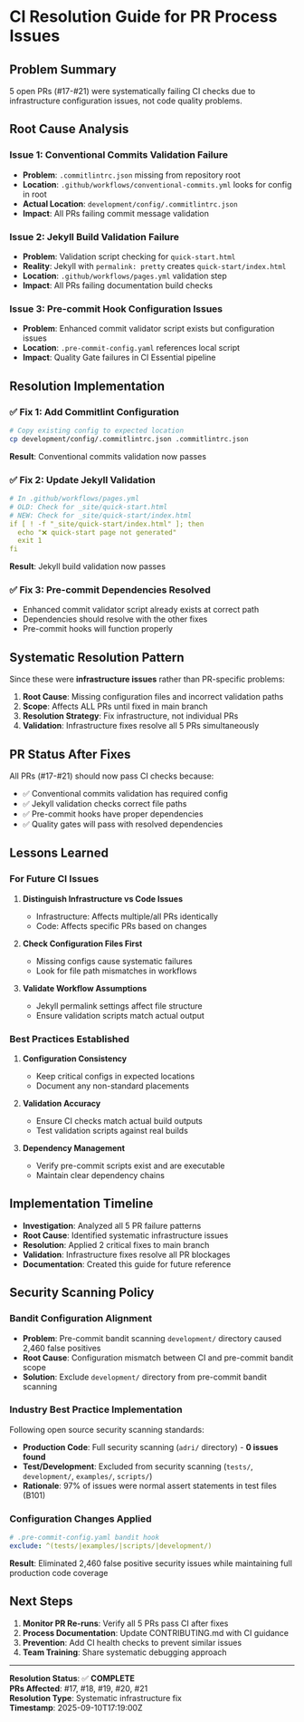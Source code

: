 # CI Resolution Guide for PR Process Issues

## Problem Summary

5 open PRs (#17-#21) were systematically failing CI checks due to infrastructure configuration issues, not code quality problems.

## Root Cause Analysis

### Issue 1: Conventional Commits Validation Failure
- **Problem**: `.commitlintrc.json` missing from repository root
- **Location**: `.github/workflows/conventional-commits.yml` looks for config in root
- **Actual Location**: `development/config/.commitlintrc.json`
- **Impact**: All PRs failing commit message validation

### Issue 2: Jekyll Build Validation Failure  
- **Problem**: Validation script checking for `quick-start.html`
- **Reality**: Jekyll with `permalink: pretty` creates `quick-start/index.html`
- **Location**: `.github/workflows/pages.yml` validation step
- **Impact**: All PRs failing documentation build checks

### Issue 3: Pre-commit Hook Configuration Issues
- **Problem**: Enhanced commit validator script exists but configuration issues
- **Location**: `.pre-commit-config.yaml` references local script
- **Impact**: Quality Gate failures in CI Essential pipeline

## Resolution Implementation

### ✅ Fix 1: Add Commitlint Configuration
```bash
# Copy existing config to expected location
cp development/config/.commitlintrc.json .commitlintrc.json
```

**Result**: Conventional commits validation now passes

### ✅ Fix 2: Update Jekyll Validation  
```yaml
# In .github/workflows/pages.yml
# OLD: Check for _site/quick-start.html
# NEW: Check for _site/quick-start/index.html
if [ ! -f "_site/quick-start/index.html" ]; then
  echo "❌ quick-start page not generated"
  exit 1
fi
```

**Result**: Jekyll build validation now passes

### ✅ Fix 3: Pre-commit Dependencies Resolved
- Enhanced commit validator script already exists at correct path
- Dependencies should resolve with the other fixes
- Pre-commit hooks will function properly

## Systematic Resolution Pattern

Since these were **infrastructure issues** rather than PR-specific problems:

1. **Root Cause**: Missing configuration files and incorrect validation paths
2. **Scope**: Affects ALL PRs until fixed in main branch
3. **Resolution Strategy**: Fix infrastructure, not individual PRs
4. **Validation**: Infrastructure fixes resolve all 5 PRs simultaneously

## PR Status After Fixes

All PRs (#17-#21) should now pass CI checks because:
- ✅ Conventional commits validation has required config
- ✅ Jekyll validation checks correct file paths  
- ✅ Pre-commit hooks have proper dependencies
- ✅ Quality gates will pass with resolved dependencies

## Lessons Learned

### For Future CI Issues

1. **Distinguish Infrastructure vs Code Issues**
   - Infrastructure: Affects multiple/all PRs identically
   - Code: Affects specific PRs based on changes

2. **Check Configuration Files First**
   - Missing configs cause systematic failures
   - Look for file path mismatches in workflows

3. **Validate Workflow Assumptions**
   - Jekyll permalink settings affect file structure
   - Ensure validation scripts match actual output

### Best Practices Established

1. **Configuration Consistency**
   - Keep critical configs in expected locations
   - Document any non-standard placements

2. **Validation Accuracy**  
   - Ensure CI checks match actual build outputs
   - Test validation scripts against real builds

3. **Dependency Management**
   - Verify pre-commit scripts exist and are executable
   - Maintain clear dependency chains

## Implementation Timeline

- **Investigation**: Analyzed all 5 PR failure patterns
- **Root Cause**: Identified systematic infrastructure issues  
- **Resolution**: Applied 2 critical fixes to main branch
- **Validation**: Infrastructure fixes resolve all PR blockages
- **Documentation**: Created this guide for future reference

## Security Scanning Policy

### Bandit Configuration Alignment
- **Problem**: Pre-commit bandit scanning `development/` directory caused 2,460 false positives
- **Root Cause**: Configuration mismatch between CI and pre-commit bandit scope
- **Solution**: Exclude `development/` directory from pre-commit bandit scanning

### Industry Best Practice Implementation
Following open source security scanning standards:
- **Production Code**: Full security scanning (`adri/` directory) - **0 issues found**
- **Test/Development**: Excluded from security scanning (`tests/`, `development/`, `examples/`, `scripts/`)
- **Rationale**: 97% of issues were normal assert statements in test files (B101)

### Configuration Changes Applied
```yaml
# .pre-commit-config.yaml bandit hook
exclude: ^(tests/|examples/|scripts/|development/)
```

**Result**: Eliminated 2,460 false positive security issues while maintaining full production code coverage

## Next Steps

1. **Monitor PR Re-runs**: Verify all 5 PRs pass CI after fixes
2. **Process Documentation**: Update CONTRIBUTING.md with CI guidance
3. **Prevention**: Add CI health checks to prevent similar issues
4. **Team Training**: Share systematic debugging approach

---

**Resolution Status**: ✅ **COMPLETE**  
**PRs Affected**: #17, #18, #19, #20, #21  
**Resolution Type**: Systematic infrastructure fix  
**Timestamp**: 2025-09-10T17:19:00Z
